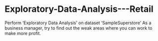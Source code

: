 # Exploratory-Data-Analysis---Retail
Perform ‘Exploratory Data Analysis’ on dataset ‘SampleSuperstore’  As a business manager, try to find out the weak areas where you can work to make more profit.

